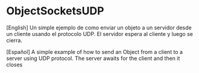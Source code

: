 # ObjectSocketsUDP 

[English] 
Un simple ejemplo de como enviar un objeto a un servidor desde un cliente usando el protocolo UDP. El servidor espera al cliente y luego se cierra. 

[Español]  A simple example of how to send an Object from a client to a server using UDP protocol. The server awaits for the client and then it closes
